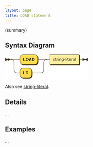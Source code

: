 ```yaml
---
layout: page
title: LOAD statement
---
```


(summary)


## Syntax Diagram

![Syntax diagram](/diagram/LOAD-statement.png)

Also see [string-literal](/reference/string-literal/).


## Details

...


## Examples

...
